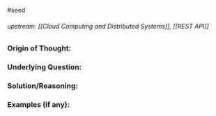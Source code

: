#seed 
###### upstream: [[Cloud Computing and Distributed Systems]], [[REST API]]

### Origin of Thought:


### Underlying Question: 


### Solution/Reasoning: 


### Examples (if any): 


